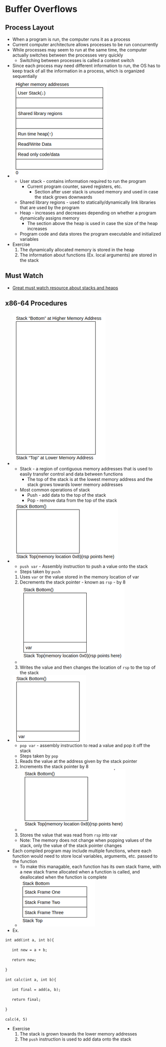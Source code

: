 # Buffer Overflows


## Process Layout
- When a program is run, the computer runs it as a process
- Current computer architecture allows processes to be run concurrently
- While processes may seem to run at the same time, the computer actually switches between the processes very quickly
    - Switching between processes is called a context switch
- Since each process may need different information to run, the OS has to keep track of all the information in a process, which is organized sequentially
- ![Process diagram](Images/process_diagram.png)
    - User stack - contains information required to run the program
        - Current program counter, saved registers, etc.
            - Section after user stack is unused memory and used in case the stack grows downwards
    - Shared library regions - used to statically/dynamically link libraries that are used by the program
    - Heap - increases and decreases depending on whether a program dynamically assigns memory
        - The section above the heap is used in case the size of the heap increases
    - Program code and data stores the program executable and initialized variables
- Exercise
    1. The dynamically allocated memory is stored in the heap
    2. The information about functions (Ex. local arguments) are stored in the stack

## Must Watch
- [Great must watch resource about stacks and heaps](https://www.youtube.com/watch?v=_8-ht2AKyH4)

## x86-64 Procedures
- ![Diagram](Images/procedures_1.png)
    - Stack - a region of contiguous memory addresses that is used to easily transfer control and data between functions
        - The top of the stack is at the lowest memory address and the stack grows towards lower memory addresses
    - Most common operations of stack
        - Push - add data to the top of the stack
        - Pop - remove data from the top of the stack
- ![Diagram](Images/procedures_2.png)
    - `push var` - Assembly instruction to push a value onto the stack
    - Steps taken by `push`
    1. Uses `var` or the value stored in the memory location of var
    2. Decrements the stack pointer - known as `rsp` - by 8
    - ![Diagram](Images/procedures_3.png)
    3. Writes the value and then changes the location of `rsp` to the top of the stack
- ![Diagram](Images/procedures_4.png)
    - `pop var` - assembly instruction to read a value and pop it off the stack
    - Steps taken by `pop`
    1. Reads the value at the address given by the stack pointer
    2. Increments the stack pointer by 8
    - ![Diagram](Images/procedures_5.png)
    3. Stores the value that was read from `rsp` into var
    - Note: The memory does not change when popping values of the stack, only the value of the stack pointer changes
- Each compiled program may include multiple functions, where each function would need to store local variables, arguments, etc. passed to the function
    - To make this managable, each function has its own stack frame, with a new stack frame allocated when a function is called, and deallocated when the function is complete
    - ![Diagram](Images/procedures_6.png)
- Ex.
```
int add(int a, int b){

   int new = a + b;

   return new;

}

int calc(int a, int b){

   int final = add(a, b);

   return final;

}

calc(4, 5)
```
- Exercise
    1. The stack is grown towards the lower memory addresses
    2. The `push` instruction is used to add data onto the stack
